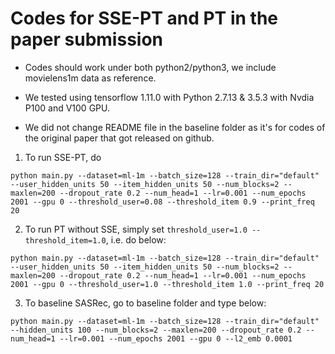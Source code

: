 # Codes for SSE-PT and PT in the paper submission

- Codes should work under both python2/python3, we include movielens1m data as reference.

- We tested using tensorflow 1.11.0 with Python 2.7.13 & 3.5.3 with Nvdia P100 and V100 GPU.

- We did not change README file in the baseline folder as it's for codes of the original paper that got released on github.

1. To run SSE-PT, do
```
python main.py --dataset=ml-1m --batch_size=128 --train_dir="default" --user_hidden_units 50 --item_hidden_units 50 --num_blocks=2 --maxlen=200 --dropout_rate 0.2 --num_head=1 --lr=0.001 --num_epochs 2001 --gpu 0 --threshold_user=0.08 --threshold_item 0.9 --print_freq 20
```

2. To run PT without SSE, simply set `threshold_user=1.0 --threshold_item=1.0`, i.e. do below:
```
python main.py --dataset=ml-1m --batch_size=128 --train_dir="default" --user_hidden_units 50 --item_hidden_units 50 --num_blocks=2 --maxlen=200 --dropout_rate 0.2 --num_head=1 --lr=0.001 --num_epochs 2001 --gpu 0 --threshold_user=1.0 --threshold_item 1.0 --print_freq 20
```

3. To baseline SASRec, go to baseline folder and type below:
```
python main.py --dataset=ml-1m --batch_size=128 --train_dir="default" --hidden_units 100 --num_blocks=2 --maxlen=200 --dropout_rate 0.2 --num_head=1 --lr=0.001 --num_epochs 2001 --gpu 0 --l2_emb 0.0001
```

